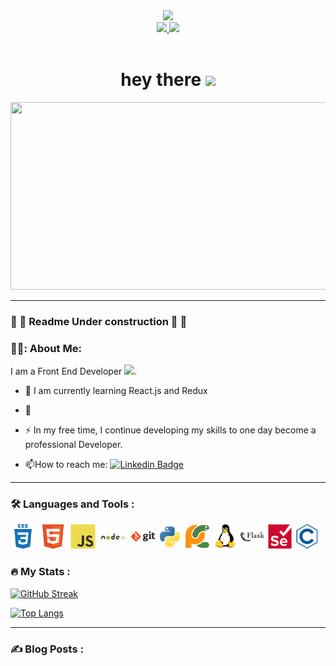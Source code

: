 <div id="header" align="center">
  <img src="https://media.giphy.com/media/M9gbBd9nbDrOTu1Mqx/giphy.gif" width="100"/>
  <div id="badges">
    <a href="https://www.linkedin.com/in/max-long-lat-scat-atc-0403aa239/">
      <img src="https://img.shields.io/badge/LinkedIn-blue?logo=linkedin&logoColor=white" />
     </a>
    <a href="https://twitter.com/DevJmlong">
      <img src="https://img.shields.io/badge/Twitter-blue?logo=twitter&logoColor=white"/>
    </a>
  </div>
  <img src="https://komarev.com/ghpvc/?username=jmlongdev&style=flat-square&color=blue" alt=""/>
  <h1>hey there
  <img src="https://media.giphy.com/media/hvRJCLFzcasrR4ia7z/giphy.gif" width="30"/></h1>
</div>

<div align="center">
<img  src="https://media.giphy.com/media/dWesBcTLavkZuG35MI/giphy.gif" width="600" height="300"/>
</div>

---

### 🚨 🚧 Readme Under construction 🚧 🚨

### 👨‍💻: About Me:

I am a Front End Developer <img src="https://media.giphy.com/media/WUlplcMpOCEmTGBtBW/giphy.gif" width="30">.

- :telescope: I am currently learning React.js and Redux

- :seedling: 

- :zap: In my free time, I continue developing my skills to one day become a professional Developer.

- :mailbox:How to reach me: [![Linkedin Badge](https://img.shields.io/badge/-linkedin-blue?style=flat&logo=Linkedin&logoColor=white)](https://www.linkedin.com/in/max-long-lat-scat-atc-0403aa239/)


---

### 🛠️ Languages and Tools :
<div>
  <img src="https://github.com/devicons/devicon/blob/master/icons/css3/css3-plain-wordmark.svg"  title="CSS3" alt="CSS" width="40" height="40"/>&nbsp;
  <img src="https://github.com/devicons/devicon/blob/master/icons/html5/html5-original.svg" title="HTML5" alt="HTML" width="40" height="40"/>&nbsp;
  <img src="https://github.com/devicons/devicon/blob/master/icons/javascript/javascript-original.svg" title="JavaScript" alt="JavaScript" width="40" height="40"/>&nbsp;
  <img src="https://github.com/devicons/devicon/blob/master/icons/nodejs/nodejs-original-wordmark.svg" title="NodeJS" alt="NodeJS" width="40" height="40"/>&nbsp;
  <img src="https://github.com/devicons/devicon/blob/master/icons/git/git-original-wordmark.svg" title="Git" **alt="Git" width="40" height="40"/>
  <img src="https://github.com/devicons/devicon/blob/master/icons/python/python-original.svg"
       title="Python" alt="Python" width="40" height="40" />
  <img src="https://github.com/devicons/devicon/blob/master/icons/pycharm/pycharm-original.svg"
       title="Pycharm" alt="Pycharm" width="40" height="40" />
   <img src="https://github.com/devicons/devicon/blob/master/icons/linux/linux-original.svg"
       title="Linux" alt="Linux" width="40" height="40" />
  <img src="https://github.com/devicons/devicon/blob/master/icons/flask/flask-original-wordmark.svg"
       title="Flask" alt="Flask" width="40" height="40" />
  <img src="https://github.com/devicons/devicon/blob/master/icons/selenium/selenium-original.svg"
       title="Selenium" alt="Selenium" width="40" height="40" />
  <img src="https://github.com/devicons/devicon/blob/master/icons/c/c-line.svg"
       title="C" alt="C" width="40" height="40" />
</div>

### 🔥 My Stats :

[![GitHub Streak](https://github-readme-streak-stats.herokuapp.com/?user=jmlongdev&theme=dark&background=000000)](https://git.io/streak-stats)

[![Top Langs](https://github-readme-stats.vercel.app/api/top-langs/?username=jmlongdev)](https://github.com/anuraghazra/github-readme-stats)

--- 

### ✍️ Blog Posts : 

